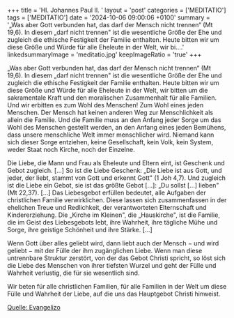 +++
title = 'Hl. Johannes Paul II.  '
layout = 'post'
categories = ['MEDITATIO']
tags = ['MEDITATIO']
date = '2024-10-06 09:00:06 +0100'
summary = '„Was aber Gott verbunden hat, das darf der Mensch nicht trennen“ (Mt 19,6). In diesem „darf nicht trennen" ist die wesentliche Größe der Ehe und zugleich die ethische Festigkeit der Familie enthalten. Heute bitten wir um diese Größe und Würde für alle Eheleute in der Welt, wir bi....'
linkedsummaryImage = 'meditatio.jpg'
keepImageRatio = 'true'
+++

„Was aber Gott verbunden hat, das darf der Mensch nicht trennen“ (Mt 19,6). In diesem „darf nicht trennen" ist die wesentliche Größe der Ehe und zugleich die ethische Festigkeit der Familie enthalten. Heute bitten wir um diese Größe und Würde für alle Eheleute in der Welt, wir bitten um die sakramentale Kraft und den moralischen Zusammenhalt für alle Familien.<!--more--> Und wir erbitten es zum Wohl des Menschen! Zum Wohl eines jeden Menschen. Der Mensch hat keinen anderen Weg zur Menschlichkeit als allein die Familie. Und die Familie muss an den Anfang jeder Sorge um das Wohl des Menschen gestellt werden, an den Anfang eines jeden Bemühens, dass unsere menschliche Welt immer menschlicher wird. Niemand kann sich dieser Sorge entziehen, keine Gesellschaft, kein Volk, kein System, weder Staat noch Kirche, noch der Einzelne.
 
Die Liebe, die Mann und Frau als Eheleute und Eltern eint, ist Geschenk und Gebot zugleich. […] So ist die Liebe Geschenk: „Die Liebe ist aus Gott, und jeder, der liebt, stammt von Gott und erkennt Gott" (1 Joh 4,7). Und zugleich ist die Liebe ein Gebot, sie ist das größte Gebot […]: „Du sollst [...] lieben" (Mt 22,37). […] Das Liebesgebot erfüllen bedeutet, alle Aufgaben der christlichen Familie verwirklichen. Diese lassen sich zusammenfassen in der ehelichen Treue und Redlichkeit, der verantworteten Elternschaft und Kindererziehung. Die „Kirche im Kleinen", die „Hauskirche", ist die Familie, die im Geist des Liebesgebots lebt, ihre Wahrheit, ihre tägliche Mühe und Sorge, ihre geistige Schönheit und ihre Stärke. […]
 
Wenn Gott über alles geliebt wird, dann liebt auch der Mensch − und wird geliebt − mit der Fülle der ihm zugänglichen Liebe. Wenn man diese untrennbare Struktur zerstört, von der das Gebot Christi spricht, so löst sich die Liebe des Menschen von ihrer tiefsten Wurzel und geht der Fülle und Wahrheit verlustig, die für sie wesentlich sind.
 
Wir beten für alle christlichen Familien, für alle Familien in der Welt um diese Fülle und Wahrheit der Liebe, auf die uns das Hauptgebot Christi hinweist.
 


[Quelle: Evangelizo](https://evangeliumtagfuertag.org/DE/gospel)
